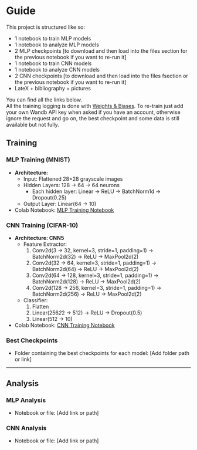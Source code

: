 # Guide
This project is structured like so: <br>
- 1 notebook to train MLP models
- 1 notebook to analyze MLP models
- 2 MLP checkpoints [to download and then load into the files section for the previous notebook if you want to re-run it]
- 1 notebook to train CNN models
- 1 notebook to analyze CNN models
- 2 CNN checkpoints [to download and then load into the files fsection or the previous notebook if you want to re-run it]
- LateX + bibliography + pictures 

You can find all the links below. <br>
All the training logging is done with [Weights & Biases](https://wandb.ai/). To re-train just add your own Wandb API key when asked if you have an account, otherwise ignore the request and go on, the best checkpoint and some data is still available but not fully. 

## Training

### MLP Training (MNIST)
- **Architecture:**
  - Input: Flattened 28×28 grayscale images
  - Hidden Layers: 128 → 64 → 64 neurons
    - Each hidden layer: Linear → ReLU → BatchNorm1d → Dropout(0.25)
  - Output Layer: Linear(64 → 10)
- Colab Notebook: [MLP Training Notebook](https://colab.research.google.com/drive/1sJohxZYppV9RlKlP03DBiJ5ztqX80hWm?usp=sharing)

### CNN Training (CIFAR-10)
- **Architecture: CNN5**
  - Feature Extractor:
    1. Conv2d(3 → 32, kernel=3, stride=1, padding=1) → BatchNorm2d(32) → ReLU → MaxPool2d(2)
    2. Conv2d(32 → 64, kernel=3, stride=1, padding=1) → BatchNorm2d(64) → ReLU → MaxPool2d(2)
    3. Conv2d(64 → 128, kernel=3, stride=1, padding=1) → BatchNorm2d(128) → ReLU → MaxPool2d(2)
    4. Conv2d(128 → 256, kernel=3, stride=1, padding=1) → BatchNorm2d(256) → ReLU → MaxPool2d(2)
  - Classifier:
    1. Flatten
    2. Linear(256*2*2 → 512) → ReLU → Dropout(0.5)
    3. Linear(512 → 10)
- Colab Notebook: [CNN Training Notebook](https://colab.research.google.com/drive/1GW5-RtVSWXZ22OIlq3G2DYxXZmSTEJsM?usp=sharing)

### Best Checkpoints
- Folder containing the best checkpoints for each model: [Add folder path or link]

---

## Analysis

### MLP Analysis
- Notebook or file: [Add link or path]

### CNN Analysis
- Notebook or file: [Add link or path]




